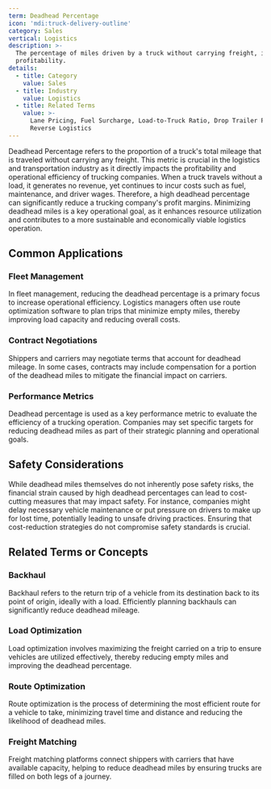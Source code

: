 ```yaml
---
term: Deadhead Percentage
icon: 'mdi:truck-delivery-outline'
category: Sales
vertical: Logistics
description: >-
  The percentage of miles driven by a truck without carrying freight, impacting
  profitability.
details:
  - title: Category
    value: Sales
  - title: Industry
    value: Logistics
  - title: Related Terms
    value: >-
      Lane Pricing, Fuel Surcharge, Load-to-Truck Ratio, Drop Trailer Program,
      Reverse Logistics
---
```

Deadhead Percentage refers to the proportion of a truck's total mileage that is traveled without carrying any freight. This metric is crucial in the logistics and transportation industry as it directly impacts the profitability and operational efficiency of trucking companies. When a truck travels without a load, it generates no revenue, yet continues to incur costs such as fuel, maintenance, and driver wages. Therefore, a high deadhead percentage can significantly reduce a trucking company's profit margins. Minimizing deadhead miles is a key operational goal, as it enhances resource utilization and contributes to a more sustainable and economically viable logistics operation.

## Common Applications

### Fleet Management
In fleet management, reducing the deadhead percentage is a primary focus to increase operational efficiency. Logistics managers often use route optimization software to plan trips that minimize empty miles, thereby improving load capacity and reducing overall costs.

### Contract Negotiations
Shippers and carriers may negotiate terms that account for deadhead mileage. In some cases, contracts may include compensation for a portion of the deadhead miles to mitigate the financial impact on carriers.

### Performance Metrics
Deadhead percentage is used as a key performance metric to evaluate the efficiency of a trucking operation. Companies may set specific targets for reducing deadhead miles as part of their strategic planning and operational goals.

## Safety Considerations

While deadhead miles themselves do not inherently pose safety risks, the financial strain caused by high deadhead percentages can lead to cost-cutting measures that may impact safety. For instance, companies might delay necessary vehicle maintenance or put pressure on drivers to make up for lost time, potentially leading to unsafe driving practices. Ensuring that cost-reduction strategies do not compromise safety standards is crucial.

## Related Terms or Concepts

### Backhaul
Backhaul refers to the return trip of a vehicle from its destination back to its point of origin, ideally with a load. Efficiently planning backhauls can significantly reduce deadhead mileage.

### Load Optimization
Load optimization involves maximizing the freight carried on a trip to ensure vehicles are utilized effectively, thereby reducing empty miles and improving the deadhead percentage.

### Route Optimization
Route optimization is the process of determining the most efficient route for a vehicle to take, minimizing travel time and distance and reducing the likelihood of deadhead miles.

### Freight Matching
Freight matching platforms connect shippers with carriers that have available capacity, helping to reduce deadhead miles by ensuring trucks are filled on both legs of a journey.
